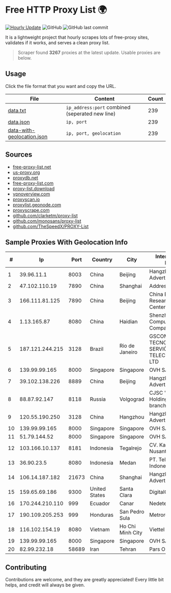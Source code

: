 
# Free HTTP Proxy List 🌍

[![Hourly Update](https://github.com/mertguvencli/http-proxy-list/actions/workflows/main.yml/badge.svg?branch=main)](https://github.com/mertguvencli/http-proxy-list/actions/workflows/main.yml)
![GitHub](https://img.shields.io/github/license/mertguvencli/http-proxy-list)
![GitHub last commit](https://img.shields.io/github/last-commit/mertguvencli/http-proxy-list)

It is a lightweight project that hourly scrapes lots of free-proxy sites, validates if it works, and serves a clean proxy list.


> Scraper found **3267** proxies at the latest update. Usable proxies are below.

## Usage

Click the file format that you want and copy the URL.


|File|Content|Count|
|----|-------|-----|
|[data.txt](https://raw.githubusercontent.com/mertguvencli/http-proxy-list/main/proxy-list/data.txt)|`ip_address:port` combined (seperated new line)|239|
|[data.json](https://raw.githubusercontent.com/mertguvencli/http-proxy-list/main/proxy-list/data.json)|`ip, port`|239|
|[data-with-geolocation.json](https://raw.githubusercontent.com/mertguvencli/http-proxy-list/main/proxy-list/data-with-geolocation.json)|`ip, port, geolocation`|239|

## Sources

* [free-proxy-list.net](https://free-proxy-list.net)
* [us-proxy.org](https://www.us-proxy.org)
* [proxydb.net](http://proxydb.net)
* [free-proxy-list.com](https://free-proxy-list.com/?page=&port=&type%5B%5D=http&type%5B%5D=https&up_time=0&search=Search)
* [proxy-list.download](https://www.proxy-list.download/HTTP)
* [vpnoverview.com](https://vpnoverview.com/privacy/anonymous-browsing/free-proxy-servers)
* [proxyscan.io](https://www.proxyscan.io)
* [proxylist.geonode.com](https://proxylist.geonode.com/api/proxy-list?limit=300&page=1&sort_by=lastChecked&sort_type=desc&protocols=http,https)
* [proxyscrape.com](https://api.proxyscrape.com/v2/?request=displayproxies&protocol=http&timeout=10000&country=all&ssl=all&anonymity=all)
* [github.com/clarketm/proxy-list](https://raw.githubusercontent.com/clarketm/proxy-list/master/proxy-list-raw.txt)
* [github.com/monosans/proxy-list](https://raw.githubusercontent.com/monosans/proxy-list/main/proxies/http.txt)
* [github.com/TheSpeedX/PROXY-List](https://raw.githubusercontent.com/TheSpeedX/PROXY-List/master/http.txt)


## Sample Proxies With Geolocation Info

|#|Ip|Port|Country|City|Internet Service Provider|
|-|--|----|-------|----|-------------------------|
|1|39.96.11.1|8003|China|Beijing|Hangzhou Alibaba Advertising Co|
|2|47.102.110.19|7890|China|Shanghai|Addresses CNNIC|
|3|166.111.81.125|7890|China|Beijing|China Education and Research Network Center|
|4|1.13.165.87|8080|China|Haidian|Shenzhen Tencent Computer Systems Company Limited|
|5|187.121.244.215|3128|Brazil|Rio de Janeiro|GSCOM TECNOLOGIA E SERVIÔOS EM TELECOMUNICAÔÔO LTD|
|6|139.99.99.165|8000|Singapore|Singapore|OVH SAS|
|7|39.102.138.226|8889|China|Beijing|Hangzhou Alibaba Advertising Co|
|8|88.87.92.147|8118|Russia|Volgograd|CJSC "ER-Telecom Holding" Volgograd branch|
|9|120.55.190.250|3128|China|Hangzhou|Hangzhou Alibaba Advertising Co|
|10|139.99.99.165|8000|Singapore|Singapore|OVH SAS|
|11|51.79.144.52|8000|Singapore|Singapore|OVH SAS|
|12|103.166.10.137|8181|Indonesia|Tegalrejo|CV. Karomah Media Nusantara|
|13|36.90.23.5|8080|Indonesia|Medan|PT. Telekomunikasi Indonesia|
|14|106.14.187.182|21673|China|Shanghai|Hangzhou Alibaba Advertising Co|
|15|159.65.69.186|9300|United States|Santa Clara|DigitalOcean, LLC|
|16|170.244.210.110|999|Ecuador|Canar|Nedetel S.A.|
|17|190.109.205.253|999|Honduras|San Pedro Sula|Metrored S.a. De C.V.|
|18|116.102.154.19|8080|Vietnam|Ho Chi Minh City|Viettel Corporation|
|19|139.99.99.165|8000|Singapore|Singapore|OVH SAS|
|20|82.99.232.18|58689|Iran|Tehran|Pars Online PJS|



## Contributing

Contributions are welcome, and they are greatly appreciated! Every
little bit helps, and credit will always be given.

